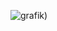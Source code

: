 ![grafik](https://user-images.githubusercontent.com/83589796/199694395-d2912364-a59a-4e40-b42c-db5792767652.png=100x20))


